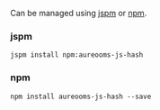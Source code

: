 Can be managed using
[jspm](http://jspm.io)
or [npm](https://github.com/npm/npm).

### jspm
```terminal
jspm install npm:aureooms-js-hash
```

### npm
```terminal
npm install aureooms-js-hash --save
```
